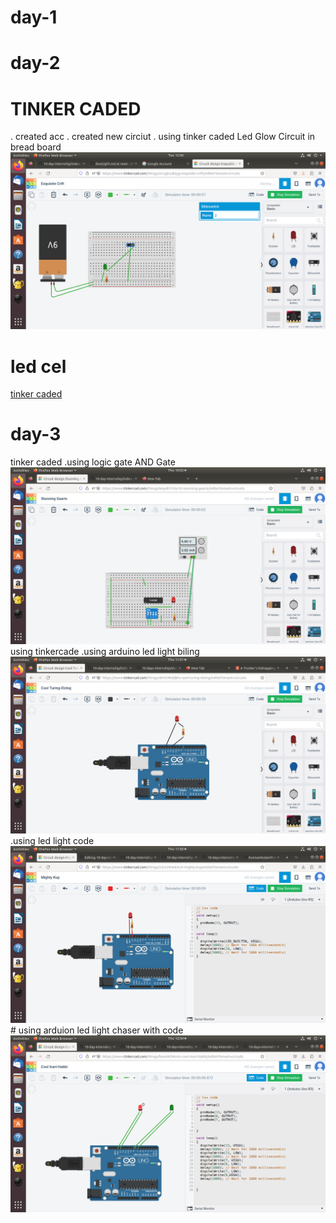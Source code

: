 # day-1
# day-2
# TINKER CADED 
. created acc
. created new circiut
. using tinker caded Led Glow Circuit in bread board
![alt hii](https://github.com/2003SHINTO/10-day-internship/blob/main/day1/Screenshot%20from%202023-05-09%2012-36-53.png)
 # led cel
[tinker caded](https://www.tinkercad.com/things/a1ugtvcB2yg-ied-cel)
# day-3
 tinker caded
 .using logic gate AND Gate
 ![alt simulation](https://github.com/2003SHINTO/10-day-internship/blob/main/day1/Screenshot%20from%202023-05-11%2010-35-35.png)
using tinkercade
 .using arduino led light biling
 ![alt simulation](https://github.com/2003SHINTO/10-day-internship/blob/main/day1/Screenshot%20from%202023-05-11%2011-31-41.png)
  .using led light code
   ![alt codeing](https://github.com/2003SHINTO/10-day-internship/blob/main/day1/Screenshot%20from%202023-05-11%2011-50-44.png)
     # using arduion led light chaser with code
     ![alt loading](https://github.com/2003SHINTO/10-day-internship/blob/main/day1/Screenshot%20from%202023-05-11%2012-34-43.png)
